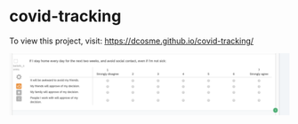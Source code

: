 # covid-tracking
To view this project, visit: https://dcosme.github.io/covid-tracking/

![](preview.png)